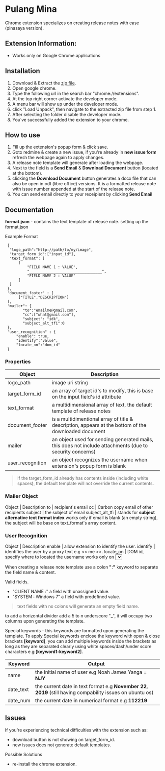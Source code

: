 # Pulang Mina
Chrome extension specializes on creating release notes with ease (pinasaya version).

## Extension Information:
  - Works only on Google Chrome applications.

## Installation
1. Download & Extract the [zip file](https://github.com/noahjames404/pulang-mina/releases).
2. Open google chrome.
3. Type the following url in the search bar "chrome://extensions".
4. At the top right corner activate the developer mode.
5. A menu bar will show up under the developer mode.
6. click "Load Unpack", then navigate to the extracted zip file from step 1.
7. After selecting the folder disable the developer mode.
8. You've successfully added the extension to your chrome.

## How to use
1. Fill up the extension's popup form & click save. 
2. Goto redmine & create a new issue, if you're already in **new issue form** refresh the webpage again to apply changes.
3. A release note template will generate after loading the webpage.
4. Next to the field is a **Send Email** & **Download Document** button (located at the bottom).
5. clicking the **Download Document** button generates a docx file that can also be open in odt (libre office) versions. It is a formatted release note with issue number appended at the start of the release note.
6. You can send email directly to your receipient by clicking **Send Email** 

## Documentation

**format.json** - contains the text template of release note.
  setting up the format.json
  
  Example Format
  
  ```
   {
    "logo_path":"http://path/to/my/image",
    "target_form_id":["input_id"],
    "text_format": [
        [
            "FIELD NAME 1 : VALUE",
            "_________________________________",
            "FIELD NAME 2 : VALUE"
        ]
    ]
   },
   "document_footer" : [
   		["TITLE","DESCRIPTION"]
   ],
   "mailer": {
          "to":"emailme@gmail.com",
          "cc":["what@gmail.com"],
          "subject": "idk",
          "subject_alt_tfi":0
   },
   "user_recognition" : {
       "enable": true,
       "identify":"value",
       "locate_on":"dom_id"
   }   
  ```
  ### Properties
  
  Object | Description
  -------|-------
  logo_path  | image uri string
  target_form_id | an array of target id's to modify, this is base on the input field's id attribute
  text_format | a multidimensional array of text, the default template of release notes
  document_footer | is a multidimentional array of title & description, appears at the bottom of the downloaded document
  mailer | an object used for sending generated mails, this does not include attachments (due to security concerns)
  user_recognition | an object recognizes the username when extension's popup form is blank
  
  > If the target_form_id already has contents inside (including white spaces), the default template will not override the current contents. 
  
  ### Mailer Object
  Object | Description 
  to | recipient's email
  cc | Carbon copy email of other recipients 
  subject | the subject of email
  subject_alt_tfi | stands for **subject alternative text format index** works only if email is blank (an empty string), the subject will be base on text_format's array content.  
  
  ### User Recognition 
  Object | Description
  enable | allow extension to identify the user.
  identify | identifies the user by a proxy text e.g << me >>.
  locate_on | DOM id, specify where to located the username works only on <select> dom elements. 
  
  When creating a release note template use a colon **":"** keyword to separate the field name & content.
  
  Valid fields.
  - "CLIENT NAME :" a field with unassigned value.
  - "SYSTEM : Windows 7" a field with predefined value.
  
  > text fields with no colons will generate an empty field name.
  
  to add a horizontal divider add a 5 to n underscore "_", it will occupy two columns upon generating the template. 
   
 
  Special keywords - this keywords are formatted upon generating the template. To apply Special keywords enclose the keyword with open & close brackets **\[keyword\]**, you can add multiple keywords inside the brackets as long as they are separated clearly using white spaces/dash/under score characters e.g:**\[keyword1-keyword2\]**.
  
  Keyword | Output
  --------|--------
  name    | the initial name of user e.g Noah James Yanga = **NJY**
  date_text | the current date in text format e.g **November 22, 2019** (still having compability issues on ubuntu os)
  date_num | the current date in numerical format e.g **112219**
 
 
 
 ## Issues
 If you're experiencing technical difficulties with the extension such as:
 - download button is not showing on target_form_id.
 - new issues does not generate default templates.
 
 Possible Solutions
 - re-install the chrome extension.
